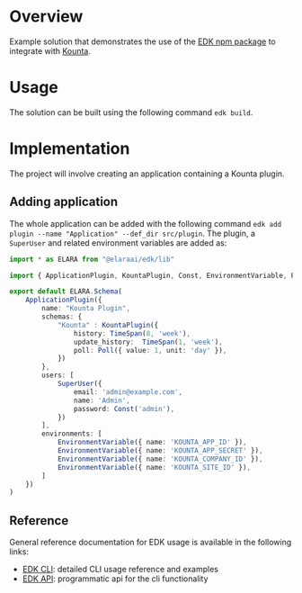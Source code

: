 # Overview

Example solution that demonstrates the use of the [EDK npm package](https://www.npmjs.com/package/@elaraai/edk) to integrate with [Kounta](https://apidoc.kounta.com/).

# Usage

The solution can be built using the following command ```edk build```.

# Implementation
The project will involve creating an application containing a Kounta plugin.

## Adding application
The whole application can be added with the following command ```edk add plugin --name "Application" --def_dir src/plugin```. The plugin, a ```SuperUser``` and related environment variables are added as:

```typescript
import * as ELARA from "@elaraai/edk/lib"

import { ApplicationPlugin, KountaPlugin, Const, EnvironmentVariable, Poll, SuperUser, TimeSpan } from "@elaraai/edk/lib"

export default ELARA.Schema(
    ApplicationPlugin({
        name: "Kounta Plugin",
        schemas: {
            "Kounta" : KountaPlugin({
                history: TimeSpan(8, 'week'),
                update_history:  TimeSpan(1, 'week'),
                poll: Poll({ value: 1, unit: 'day' }),
            })
        },
        users: [
            SuperUser({
                email: 'admin@example.com',
                name: 'Admin',
                password: Const('admin'),
            })
        ],
        environments: [
            EnvironmentVariable({ name: 'KOUNTA_APP_ID' }),
            EnvironmentVariable({ name: 'KOUNTA_APP_SECRET' }),
            EnvironmentVariable({ name: 'KOUNTA_COMPANY_ID' }),
            EnvironmentVariable({ name: 'KOUNTA_SITE_ID' }),
        ]
    })
)
```

## Reference

General reference documentation for EDK usage is available in the following links:
- [EDK CLI](https://elaraai.github.io/docs/cli/cli): detailed CLI usage reference and examples
- [EDK API](https://elaraai.github.io/docs/edk): programmatic api for the cli functionality